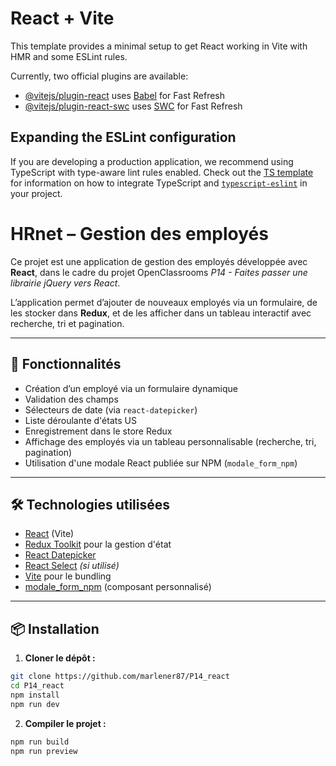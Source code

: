 # React + Vite

This template provides a minimal setup to get React working in Vite with HMR and some ESLint rules.

Currently, two official plugins are available:

- [@vitejs/plugin-react](https://github.com/vitejs/vite-plugin-react/blob/main/packages/plugin-react) uses [Babel](https://babeljs.io/) for Fast Refresh
- [@vitejs/plugin-react-swc](https://github.com/vitejs/vite-plugin-react/blob/main/packages/plugin-react-swc) uses [SWC](https://swc.rs/) for Fast Refresh

## Expanding the ESLint configuration

If you are developing a production application, we recommend using TypeScript with type-aware lint rules enabled. Check out the [TS template](https://github.com/vitejs/vite/tree/main/packages/create-vite/template-react-ts) for information on how to integrate TypeScript and [`typescript-eslint`](https://typescript-eslint.io) in your project.



# HRnet – Gestion des employés

Ce projet est une application de gestion des employés développée avec **React**, dans le cadre du projet OpenClassrooms *P14 - Faites passer une librairie jQuery vers React*.

L’application permet d’ajouter de nouveaux employés via un formulaire, de les stocker dans **Redux**, et de les afficher dans un tableau interactif avec recherche, tri et pagination.

---

## 🚀 Fonctionnalités

- Création d’un employé via un formulaire dynamique
- Validation des champs
- Sélecteurs de date (via `react-datepicker`)
- Liste déroulante d'états US
- Enregistrement dans le store Redux
- Affichage des employés via un tableau personnalisable (recherche, tri, pagination)
- Utilisation d'une modale React publiée sur NPM (`modale_form_npm`)

---

## 🛠️ Technologies utilisées

- [React](https://reactjs.org/) (Vite)
- [Redux Toolkit](https://redux-toolkit.js.org/) pour la gestion d'état
- [React Datepicker](https://reactdatepicker.com/)
- [React Select](https://react-select.com/) *(si utilisé)*
- [Vite](https://vitejs.dev/) pour le bundling
- [modale_form_npm](https://www.npmjs.com/package/modale_form_npm) (composant personnalisé)

---

## 📦 Installation

1. **Cloner le dépôt :**

```bash
git clone https://github.com/marlener87/P14_react
cd P14_react
npm install
npm run dev
```

2. **Compiler le projet :**

```bash
npm run build
npm run preview 
```